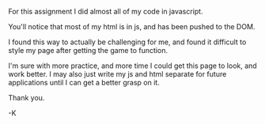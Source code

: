 For this assignment I did almost all of my code in javascript.

You'll notice that most of my html is in js, and has been pushed to the DOM.

I found this way to actually be challenging for me, and found it difficult to style my page after getting the game to function.

I'm sure with more practice, and more time I could get this page to look, and work better. I may also just write my js and html separate for future applications until I can get a better grasp on it.

Thank you.

-K